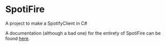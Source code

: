 SpotiFire
=========

A project to make a SpotifyClient in C#

A documentation (although a bad one) for the entirety of SpotiFire can be found <a href="http://nudoc.azurewebsites.net/SpotiFire">here</a>.
